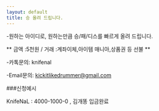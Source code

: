 ```yaml
---
layout: default
title: 승 올려 드립니다.
---
```


 -원하는 아이디로, 원하는만큼 승/패/디스를 빠르게 올려 드립니다. 
 
  
  

** 금액 :5천원 / 거래 :계좌이체,아이템 매니아,상품권 등 선불 **

-카톡문의: knifenal

-Email문의: [kickitlikedrummer@gmail.com](mailto:kickitlikedrummer@gmail.com)

###신청예시

KnifeNaL : 4000-1000-0 , 김개똥 입금완료
